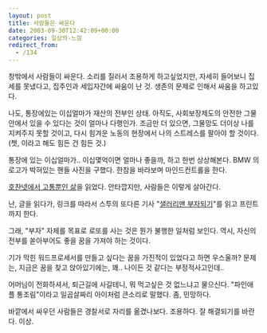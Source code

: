 ```yaml
---
layout: post
title: 사람들은 싸운다
date: 2003-09-30T12:42:09+00:00
categories: 일상의-느낌
redirect_from:
  - /134
---
```


창밖에서 사람들이 싸운다. 소리를 질러서 조용하게 하고싶었지만, 자세히 들어보니 집세를 못냈다고, 집주인과 세입자간에 싸움이 난 것. 생존의 문제로 인해서 싸움을 하고있다.

나도, 통장에있는 이십얼마가 재산의 전부인 상태. 아직도, 사회보장제도의 안전한 그물안에서 있을 수 있다는 것이 얼마나 다행인가. 조금만 더 있으면, 그물망도 더이상 나를 지켜주지 못할 것이고, 다시 힘겨운 노동의 현장에서 나의 스트레스를 팔아야 할 것이다. (쳇, 이라고 해도 힘든 건 힘든 것.)

통장에 있는 이십얼마가.. 이십몇억이면 얼마나 좋을까, 하고 한번 상상해본다. BMW 의 로고가 박혀있는 핸들 사진을 구했다. 한참을 바라보며 마인드컨트롤을 한다.

<a href="http://hochan.net/archives/2003/09/30@05:27PM.html" target="black">호찬넷에서 고통뿐인 삶</a>을 읽었다. 안타깝지만, 사람들은 이렇게 살아간다.

난, 글을 읽다가, 링크를 따라서 스투의 또다른 기사 "<a href="http://www.stoo.com/html/stooview/2003/0901/091945266713151100.html" target="black">샐러리맨 부자되기</a>"를 읽고 프린트까지 한다.

그래, "부자" 자체를 목표로 로또를 사는 것은 뭔가 불행한 일처럼 보인다. 역시, 자신의 전부를 쏟아부어도 좋을 꿈을 가져야 하는 것이다.

기가 막힌 워드프로세서를 만들고 싶다는 꿈을 가진적이 있었다고 하면 우스울까? 문제는, 지금은 꿈을 찾고 앉아있기에는, 꽤.. 나이든 것 같다는 부정적사고인데..

어머님이 전화하셔서, 퇴근길에 사갈테니, 뭐 먹고싶은 것 없느냐고 물으신다. "파인애플 통조림"이라고 일곱살짜리 아이처럼 큰소리로 말했다. 좀, 민망하다.

바깥에서 싸우던 사람들은 경찰서로 자리를 옮겼나보다. 조용하다. 잘 해결되기를 바란다. 이상.
<div id=comments>
</div>
